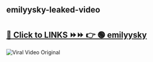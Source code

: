 
 ## emilyysky-leaked-video 

# <h2><a href="https://clipsfans.com/emilyysky&ref=git">🔗 Click to LINKS ⏩⏩ 👉 🟢 emilyysky </a></h2>

<a href="https://clipsfans.com/emilyysky&ref=git" rel="nofollow" data-target="animated-image.originalLink"><img src="https://i.ibb.co.com/xMMVF88/686577567.gif" alt="Viral Video Original" style="max-width: 100%; display: inline-block;" data-target="animated-image.originalImage"></a>
